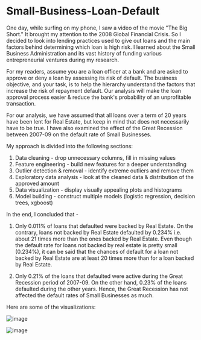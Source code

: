 # Small-Business-Loan-Default

One day, while surfing on my phone, I saw a video of the movie "The Big Short." It brought my attention to the 2008 Global Financial Crisis.
So I decided to look into lending practices used to give out loans and the main factors behind determining which loan is high risk.
I learned about the Small Business Administration and its vast history of funding various entrepreneurial ventures during my research.

For my readers, assume you are a loan officer at a bank and are asked to approve or deny a loan by assessing its risk of default.
The business objective, and your task, is to help the hierarchy understand the factors that increase the risk of repayment default.
Our analysis will make the loan approval process easier & reduce the bank's probability of an unprofitable transaction.

For our analysis, we have assumed that all loans over a term of 20 years have been lent for Real Estate, but keep in mind that does not necessarily have to be true. I have also examined the effect of the Great Recession between 2007-09 on the default rate of Small Businesses.

My approach is divided into the following sections:
1.	Data cleaning - drop unnecessary columns, fill in missing values
2. 	Feature engineering - build new features for a deeper understanding
3.	Outlier detection & removal - identify extreme outliers and remove them
4.	Exploratory data analysis - look at the cleaned data & distribution of the approved amount
5.	Data visualization - display visually appealing plots and histograms
6.	Model building - construct multiple models (logistic regression, decision trees, xgboost)

In the end, I concluded that -

1. Only 0.011% of loans that defaulted were backed by Real Estate. On the contrary, loans not backed by Real Estate defaulted by 0.234% i.e. about 21 times more than the ones backed by Real Estate. Even though the default rate for loans not backed by real estate is pretty small (0.234%), it can be said that the chances of default for a loan not backed by Real Estate are at least 20 times more than for a loan backed by Real Estate.

2. Only 0.21% of the loans that defaulted were active during the Great Recession period of 2007-09. On the other hand, 0.23% of the loans defaulted during the other years. Hence, the Great Recession has not affected the default rates of Small Businesses as much.
   

Here are some of the visualizations:

![image](https://github.com/0nkarkhanolkar/SBA-Loan-Approval/assets/98197574/4b6b7c20-f3d8-4ba7-b739-cc81059cdbb0)

![image](https://github.com/0nkarkhanolkar/SBA-Loan-Approval/assets/98197574/8d42891f-4d37-4709-a553-b40851e2e018)
